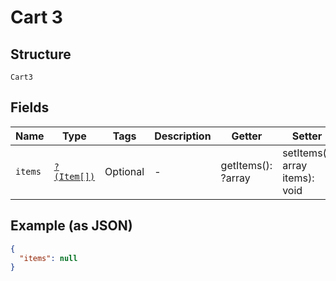 
# Cart 3

## Structure

`Cart3`

## Fields

| Name | Type | Tags | Description | Getter | Setter |
|  --- | --- | --- | --- | --- | --- |
| `items` | [`?(Item[])`](../../doc/models/item.md) | Optional | - | getItems(): ?array | setItems(?array items): void |

## Example (as JSON)

```json
{
  "items": null
}
```

